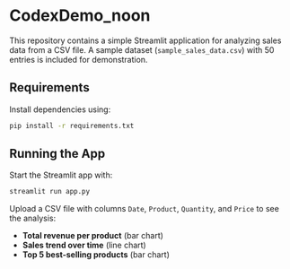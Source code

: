 # CodexDemo_noon

This repository contains a simple Streamlit application for analyzing sales data from a CSV file. A sample dataset (`sample_sales_data.csv`) with 50 entries is included for demonstration.

## Requirements

Install dependencies using:

```bash
pip install -r requirements.txt
```

## Running the App

Start the Streamlit app with:

```bash
streamlit run app.py
```

Upload a CSV file with columns `Date`, `Product`, `Quantity`, and `Price` to see the analysis:

- **Total revenue per product** (bar chart)
- **Sales trend over time** (line chart)
- **Top 5 best-selling products** (bar chart)
